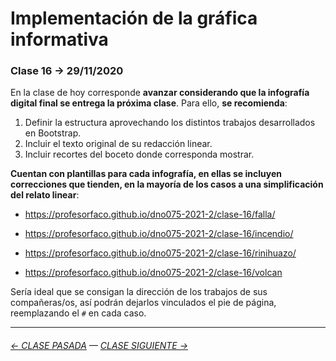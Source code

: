 # Implementación de la gráfica informativa

### Clase 16 → 29/11/2020

En la clase de hoy corresponde **avanzar considerando que la infografía digital final se entrega la próxima clase**. Para ello, **se recomienda**: 

1. Definir la estructura aprovechando los distintos trabajos desarrollados en Bootstrap. 
2. Incluir el texto original de su redacción linear.
3. Incluir recortes del boceto donde corresponda mostrar.

**Cuentan con plantillas para cada infografía, en ellas se incluyen correcciones que tienden, en la mayoría de los casos a una simplificación del relato linear**:

- https://profesorfaco.github.io/dno075-2021-2/clase-16/falla/

- https://profesorfaco.github.io/dno075-2021-2/clase-16/incendio/

- https://profesorfaco.github.io/dno075-2021-2/clase-16/rinihuazo/

- https://profesorfaco.github.io/dno075-2021-2/clase-16/volcan

Sería ideal que se consigan la dirección de los trabajos de sus compañeras/os, así podrán dejarlos vinculados el pie de página, reemplazando el `#` en cada caso.

- - - - - - - - - - -

###### [← CLASE PASADA](https://github.com/profesorfaco/dno075-2021-2/tree/main/clase-15) — [CLASE SIGUIENTE →](https://github.com/profesorfaco/dno075-2021-2/tree/main/clase-17)
